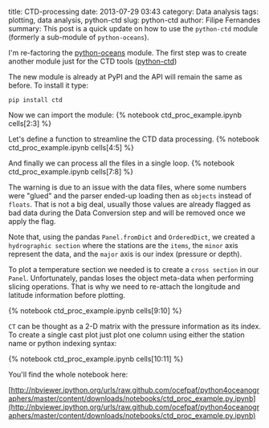 title: CTD-processing
date:  2013-07-29 03:43
category: Data analysis
tags: plotting, data analysis, python-ctd
slug: python-ctd
author: Filipe Fernandes
summary: This post is a quick update on how to use the `python-ctd` module (formerly a sub-module of `python-oceans`).


I'm re-factoring the [python-oceans](http://code.google.com/p/python-oceans/source/checkout/)
module.  The first step was to create another module just for the CTD tools
([python-ctd](https://github.com/ocefpaf/python-ctd))

The new module is already at PyPI and the API will remain the same as before.
To install it type:

~~~~~~~~~~~~~~~ {.bash}
pip install ctd
~~~~~~~~~~~~~~~

Now we can import the module:
{% notebook ctd_proc_example.ipynb cells[2:3] %}

Let's define a function to streamline the CTD data processing.
{% notebook ctd_proc_example.ipynb cells[4:5] %}

And finally we can process all the files in a single loop.
{% notebook ctd_proc_example.ipynb cells[7:8] %}

The warning is due to an issue with the data files, where some numbers were
"glued" and the parser ended-up loading then as `objects` instead of `floats`.
That is not a big deal, usually those values are already flagged as bad data
during the Data Conversion step and will be removed once we apply the flag.

Note that, using the pandas `Panel.fromDict` and `OrderedDict`, we created
a `hydrographic section` where the stations are the `items`, the `minor` axis
represent the data, and the `major` axis is our index (pressure or depth).

To plot a temperature section we needed is to create a `cross section` in our
`Panel`.  Unfortunately, pandas loses the object meta-data when performing
slicing operations.  That is why we need to re-attach the longitude and
latitude information before plotting.

{% notebook ctd_proc_example.ipynb cells[9:10] %}

`CT` can be thought as a 2-D matrix with the pressure information as its index.
To create a single cast plot just plot one column using either the station name
or python indexing syntax:

{% notebook ctd_proc_example.ipynb cells[10:11] %}

You'll find the whole notebook here:

[http://nbviewer.ipython.org/urls/raw.github.com/ocefpaf/python4oceanographers/master/content/downloads/notebooks/ctd_proc_example.py.ipynb](http://nbviewer.ipython.org/urls/raw.github.com/ocefpaf/python4oceanographers/master/content/downloads/notebooks/ctd_proc_example.py.ipynb)
